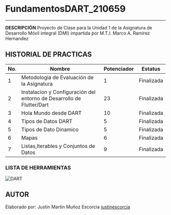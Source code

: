 # FundamentosDART_210659
----
**DESCRIPCIÓN**
Proyecto de Clase para la Unidad 1 de la Asignatura de Desarrollo Móvil integral (DMI) impartida por M.T.I. Marco A. Ramirez Hernandez

## HISTORIAL DE PRACTICAS
|No.|Nombre|Potenciador|Estatus|
|--|--|--|--|
|1|Metodologia de Evaluación de la Asignatura|1|Finalizada|
|2|Instalacion y Configuración del entorno de Desarrollo de Flutter/Dart|23|Finalizada|
|3|Hola Mundo desde DART|10|Finalizada|
|4|Tipos de Datos DART|5|Finalizada|
|5|Tipos de Dato Dinamico|5|Finalizada|
|6|Mapas|6|Finalizada|
|7|Listas,Iterables y Conjuntos de Datos|9|Finalizada|

### LISTA DE HERRAMIENTAS
![DART](https://img.shields.io/badge/Dart-0175C2?style-for-the-badge&logo=dart&logoColor=white)

## AUTOR
Elaborado por: Justin Martin Muñoz Escorcia [justinescorcia](https://github.com/justinescorcia)
